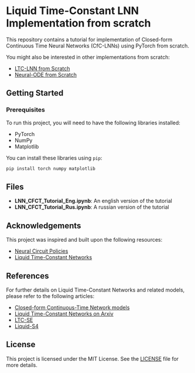 # Liquid Time-Constant LNN Implementation from scratch

This repository contains a tutorial for implementation of Closed-form Continuous Time Neural Networks (CfC-LNNs) using PyTorch from scratch. 

You might also be interested in other implementations from scratch:
- [LTC-LNN from Scratch](https://github.com/KPEKEP/LTCtutorial/)
- [Neural-ODE from Scratch](https://github.com/KPEKEP/)
  
## Getting Started

### Prerequisites

To run this project, you will need to have the following libraries installed:

- PyTorch
- NumPy
- Matplotlib

You can install these libraries using `pip`:

```bash
pip install torch numpy matplotlib
```

## Files
- **LNN_CFCT_Tutorial_Eng.ipynb**: An english version of the tutorial
- **LNN_CFCT_Tutorial_Rus.ipynb**: A russian version of the tutorial

## Acknowledgements

This project was inspired and built upon the following resources:

- [Neural Circuit Policies](https://github.com/mlech26l/ncps/)
- [Liquid Time-Constant Networks](https://github.com/raminmh/liquid_time_constant_networks)

## References

For further details on Liquid Time-Constant Networks and related models, please refer to the following articles:
- [Closed-form Continuous-Time Network models](https://arxiv.org/abs/2106.13898)
- [Liquid Time-Constant Networks on Arxiv](https://arxiv.org/abs/2006.04439)
- [LTC-SE](https://arxiv.org/abs/2304.08691)
- [Liquid-S4](https://arxiv.org/abs/2209.12951)

## License

This project is licensed under the MIT License. See the [LICENSE](LICENSE) file for more details.